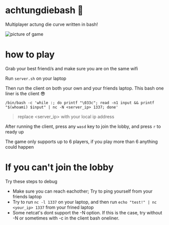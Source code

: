 # achtungdiebash  🐍
Multiplayer actung die curve written in bash!


![picture of game](https://github.com/kofoednielsen/achtungdiebash/blob/main/achtungdiebash.png)


# how to play
Grab your best friend/s and make sure you are on the same wifi

Run `server.sh` on your laptop

Then run the client on both your own and your friends laptop. This bash one liner is the client 😎
```
/bin/bash -c 'while :; do printf "\033c"; read -n1 input && printf "$(whoami) $input" | nc -N <server_ip> 1337; done'
```
> replace <server_ip> with your local ip address

After running the client, press any `wasd` key to join the lobby, and press `r` to ready up

The game only supports up to 6 players, if you play more than 6 anything could happen


# If you can't join the lobby

Try these steps to debug
* Make sure you can reach eachother; Try to ping yourself from your friends laptop
* Try to run `nc -l 1337` on your laptop, and then run `echo "test!" | nc <your_ip> 1337` from your frined laptop
* Some netcat's dont support the -N option. If this is the case, try without -N or sometimes with -c in the client bash oneliner.
